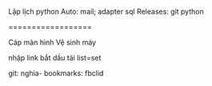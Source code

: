 <!--= HHTQĐ -->

<!--= Tech -->

<!-- Học latex -->

<!-- Tạo Latex mẫu -->

<!--= Mật mã -->

<!--= Kho -->
<!-- canvas -->
<!--  HR -->
<!-- bt kho -->
<!-- ETL tools -->
<!-- view thông tin sql + log -->
<!-- GitHub Action -->
Lập lịch python Auto: mail;   adapter   sql 
Releases: git python
<!-- Design patern Python oop -->
==================
<!-- ASUS -->

Cáp màn hình
Vệ sinh máy

<!-- Tải nhạc -->


<!-- Auto 123 host -->

<!-- Dịch VN -->

<!-- Tai video -->

nhập link
bắt dầu tải
list=set


<!-- Tn phong -->


<!-- CK_MatMa -->

<!-- git: nghia- -->

git: nghia- bookmarks: fbclid

<!--= Note -->

<!-- Học latex -->
<!--  HR -->
<!-- !Tóc -->
<!-- Giày -->
<!-- v2ray-ubuntu -->
